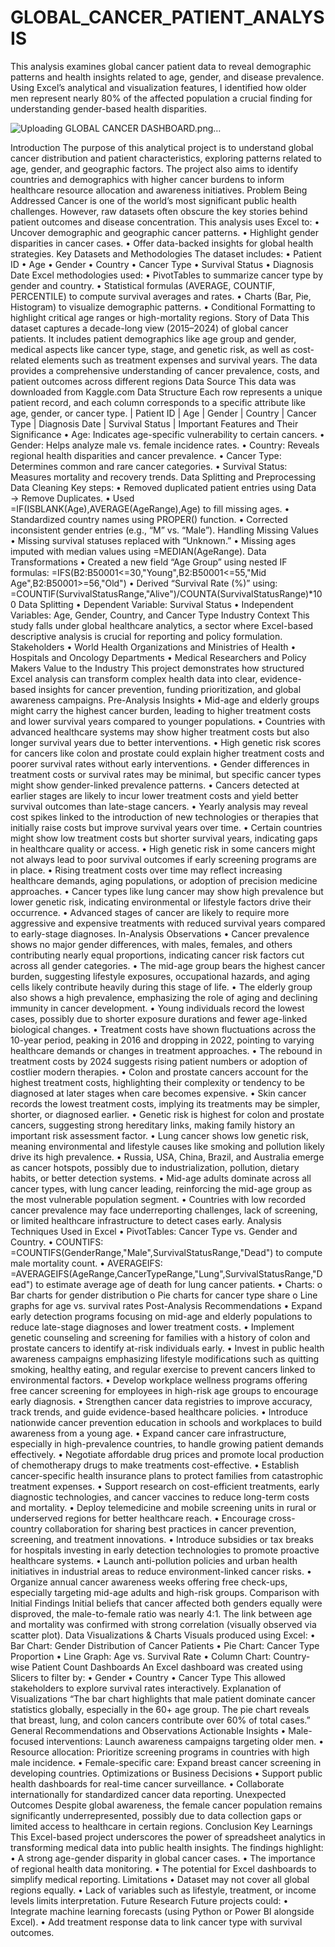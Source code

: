 # GLOBAL_CANCER_PATIENT_ANALYSIS
This analysis examines global cancer patient data to reveal demographic patterns and health insights related to age, gender, and disease prevalence. Using Excel’s analytical and visualization features, I identified how older men represent nearly 80% of the affected population a crucial finding for understanding gender-based health disparities.



![Uploading GLOBAL CANCER DASHBOARD.png…]()




Introduction
The purpose of this analytical project is to understand global cancer distribution and patient characteristics, exploring patterns related to age, gender, and geographic factors. The project also aims to identify countries and demographics with higher cancer burdens to inform healthcare resource allocation and awareness initiatives.
Problem Being Addressed
Cancer is one of the world’s most significant public health challenges. However, raw datasets often obscure the key stories behind patient outcomes and disease concentration. This analysis uses Excel to:
•	Uncover demographic and geographic cancer patterns.
•	Highlight gender disparities in cancer cases.
•	Offer data-backed insights for global health strategies.
Key Datasets and Methodologies
The dataset includes:
•	Patient ID
•	Age
•	Gender
•	Country
•	Cancer Type
•	Survival Status
•	Diagnosis Date
Excel methodologies used:
•	PivotTables to summarize cancer type by gender and country.
•	Statistical formulas (AVERAGE, COUNTIF, PERCENTILE) to compute survival averages and rates.
•	Charts (Bar, Pie, Histogram) to visualize demographic patterns.
•	Conditional Formatting to highlight critical age ranges or high-mortality regions.
Story of Data
This dataset captures a decade-long view (2015–2024) of global cancer patients. It includes patient demographics like age group and gender, medical aspects like cancer type, stage, and genetic risk, as well as cost-related elements such as treatment expenses and survival years. The data provides a comprehensive understanding of cancer prevalence, costs, and patient outcomes across different regions
Data Source
This data was downloaded from Kaggle.com
Data Structure
Each row represents a unique patient record, and each column corresponds to a specific attribute like age, gender, or cancer type.
| Patient ID | Age | Gender | Country | Cancer Type | Diagnosis Date | Survival Status |
Important Features and Their Significance
•	Age: Indicates age-specific vulnerability to certain cancers.
•	Gender: Helps analyze male vs. female incidence rates.
•	Country: Reveals regional health disparities and cancer prevalence.
•	Cancer Type: Determines common and rare cancer categories.
•	Survival Status: Measures mortality and recovery trends.
Data Splitting and Preprocessing
Data Cleaning
Key steps:
•	Removed duplicated patient entries using Data → Remove Duplicates.
•	Used =IF(ISBLANK(Age),AVERAGE(AgeRange),Age) to fill missing ages.
•	Standardized country names using PROPER() function.
•	Corrected inconsistent gender entries (e.g., “M” vs. “Male”).
Handling Missing Values
•	Missing survival statuses replaced with “Unknown.”
•	Missing ages imputed with median values using =MEDIAN(AgeRange).
Data Transformations
•	Created a new field “Age Group” using nested IF formulas:
=IFS(B2:B50001<=30,"Young",B2:B50001<=55,"Mid Age",B2:B50001>=56,"Old")
•	Derived “Survival Rate (%)” using:
=COUNTIF(SurvivalStatusRange,"Alive")/COUNTA(SurvivalStatusRange)*100
Data Splitting
•	Dependent Variable: Survival Status
•	Independent Variables: Age, Gender, Country, and Cancer Type
Industry Context
This study falls under global healthcare analytics, a sector where Excel-based descriptive analysis is crucial for reporting and policy formulation.
Stakeholders
•	World Health Organizations and Ministries of Health
•	Hospitals and Oncology Departments
•	Medical Researchers and Policy Makers
Value to the Industry
This project demonstrates how structured Excel analysis can transform complex health data into clear, evidence-based insights for cancer prevention, funding prioritization, and global awareness campaigns.
Pre-Analysis Insights
•	Mid-age and elderly groups might carry the highest cancer burden, leading to higher treatment costs and lower survival years compared to younger populations.
•	Countries with advanced healthcare systems may show higher treatment costs but also longer survival years due to better interventions.
•	High genetic risk scores for cancers like colon and prostate could explain higher treatment costs and poorer survival rates without early interventions.
•	Gender differences in treatment costs or survival rates may be minimal, but specific cancer types might show gender-linked prevalence patterns.
•	Cancers detected at earlier stages are likely to incur lower treatment costs and yield better survival outcomes than late-stage cancers.
•	Yearly analysis may reveal cost spikes linked to the introduction of new technologies or therapies that initially raise costs but improve survival years over time.
•	Certain countries might show low treatment costs but shorter survival years, indicating gaps in healthcare quality or access.
•	High genetic risk in some cancers might not always lead to poor survival outcomes if early screening programs are in place.
•	Rising treatment costs over time may reflect increasing healthcare demands, aging populations, or adoption of precision medicine approaches.
•	Cancer types like lung cancer may show high prevalence but lower genetic risk, indicating environmental or lifestyle factors drive their occurrence.
•	Advanced stages of cancer are likely to require more aggressive and expensive treatments with reduced survival years compared to early-stage diagnoses.
In-Analysis Observations
•	Cancer prevalence shows no major gender differences, with males, females, and others contributing nearly equal proportions, indicating cancer risk factors cut across all gender categories.
•	The mid-age group bears the highest cancer burden, suggesting lifestyle exposures, occupational hazards, and aging cells likely contribute heavily during this stage of life.
•	The elderly group also shows a high prevalence, emphasizing the role of aging and declining immunity in cancer development.
•	Young individuals record the lowest cases, possibly due to shorter exposure durations and fewer age-linked biological changes.
•	Treatment costs have shown fluctuations across the 10-year period, peaking in 2016 and dropping in 2022, pointing to varying healthcare demands or changes in treatment approaches.
•	The rebound in treatment costs by 2024 suggests rising patient numbers or adoption of costlier modern therapies.
•	Colon and prostate cancers account for the highest treatment costs, highlighting their complexity or tendency to be diagnosed at later stages when care becomes expensive.
•	Skin cancer records the lowest treatment costs, implying its treatments may be simpler, shorter, or diagnosed earlier.
•	Genetic risk is highest for colon and prostate cancers, suggesting strong hereditary links, making family history an important risk assessment factor.
•	Lung cancer shows low genetic risk, meaning environmental and lifestyle causes like smoking and pollution likely drive its high prevalence.
•	Russia, USA, China, Brazil, and Australia emerge as cancer hotspots, possibly due to industrialization, pollution, dietary habits, or better detection systems.
•	Mid-age adults dominate across all cancer types, with lung cancer leading, reinforcing the mid-age group as the most vulnerable population segment.
•	Countries with low recorded cancer prevalence may face underreporting challenges, lack of screening, or limited healthcare infrastructure to detect cases early.
Analysis Techniques Used in Excel
•	PivotTables: Cancer Type vs. Gender and Country.
•	COUNTIFS:
=COUNTIFS(GenderRange,"Male",SurvivalStatusRange,"Dead")
to compute male mortality count.
•	AVERAGEIFS:
=AVERAGEIFS(AgeRange,CancerTypeRange,"Lung",SurvivalStatusRange,"Dead")
to estimate average age of death for lung cancer patients.
•	Charts:
o	Bar charts for gender distribution
o	Pie charts for cancer type share
o	Line graphs for age vs. survival rates
Post-Analysis Recommendations
•	Expand early detection programs focusing on mid-age and elderly populations to reduce late-stage diagnoses and lower treatment costs.
•	Implement genetic counseling and screening for families with a history of colon and prostate cancers to identify at-risk individuals early.
•	Invest in public health awareness campaigns emphasizing lifestyle modifications such as quitting smoking, healthy eating, and regular exercise to prevent cancers linked to environmental factors.
•	Develop workplace wellness programs offering free cancer screening for employees in high-risk age groups to encourage early diagnosis.
•	Strengthen cancer data registries to improve accuracy, track trends, and guide evidence-based healthcare policies.
•	Introduce nationwide cancer prevention education in schools and workplaces to build awareness from a young age.
•	Expand cancer care infrastructure, especially in high-prevalence countries, to handle growing patient demands effectively.
•	Negotiate affordable drug prices and promote local production of chemotherapy drugs to make treatments cost-effective.
•	Establish cancer-specific health insurance plans to protect families from catastrophic treatment expenses.
•	Support research on cost-efficient treatments, early diagnostic technologies, and cancer vaccines to reduce long-term costs and mortality.
•	Deploy telemedicine and mobile screening units in rural or underserved regions for better healthcare reach.
•	Encourage cross-country collaboration for sharing best practices in cancer prevention, screening, and treatment innovations.
•	Introduce subsidies or tax breaks for hospitals investing in early detection technologies to promote proactive healthcare systems.
•	Launch anti-pollution policies and urban health initiatives in industrial areas to reduce environment-linked cancer risks.
•	Organize annual cancer awareness weeks offering free check-ups, especially targeting mid-age adults and high-risk groups.
Comparison with Initial Findings
Initial beliefs that cancer affected both genders equally were disproved, the male-to-female ratio was nearly 4:1.
The link between age and mortality was confirmed with strong correlation (visually observed via scatter plot).
Data Visualizations & Charts
Visuals produced using Excel:
•	Bar Chart: Gender Distribution of Cancer Patients
•	Pie Chart: Cancer Type Proportion
•	Line Graph: Age vs. Survival Rate
•	Column Chart: Country-wise Patient Count
Dashboards
An Excel dashboard was created using Slicers to filter by:
•	Gender
•	Country
•	Cancer Type
This allowed stakeholders to explore survival rates interactively.
Explanation of Visualizations
“The bar chart highlights that male patient dominate cancer statistics globally, especially in the 60+ age group.
The pie chart reveals that breast, lung, and colon cancers contribute over 60% of total cases.”
General Recommendations and Observations
Actionable Insights
•	Male-focused interventions: Launch awareness campaigns targeting older men.
•	Resource allocation: Prioritize screening programs in countries with high male incidence.
•	Female-specific care: Expand breast cancer screening in developing countries.
Optimizations or Business Decisions
•	Support public health dashboards for real-time cancer surveillance.
•	Collaborate internationally for standardized cancer data reporting.
Unexpected Outcomes
Despite global awareness, the female cancer population remains significantly underrepresented, possibly due to data collection gaps or limited access to healthcare in certain regions.
Conclusion
Key Learnings
This Excel-based project underscores the power of spreadsheet analytics in transforming medical data into public health insights. The findings highlight:
•	A strong age-gender disparity in global cancer cases.
•	The importance of regional health data monitoring.
•	The potential for Excel dashboards to simplify medical reporting.
Limitations
•	Dataset may not cover all global regions equally.
•	Lack of variables such as lifestyle, treatment, or income levels limits interpretation.
Future Research
Future projects could:
•	Integrate machine learning forecasts (using Python or Power BI alongside Excel).
•	Add treatment response data to link cancer type with survival outcomes.
